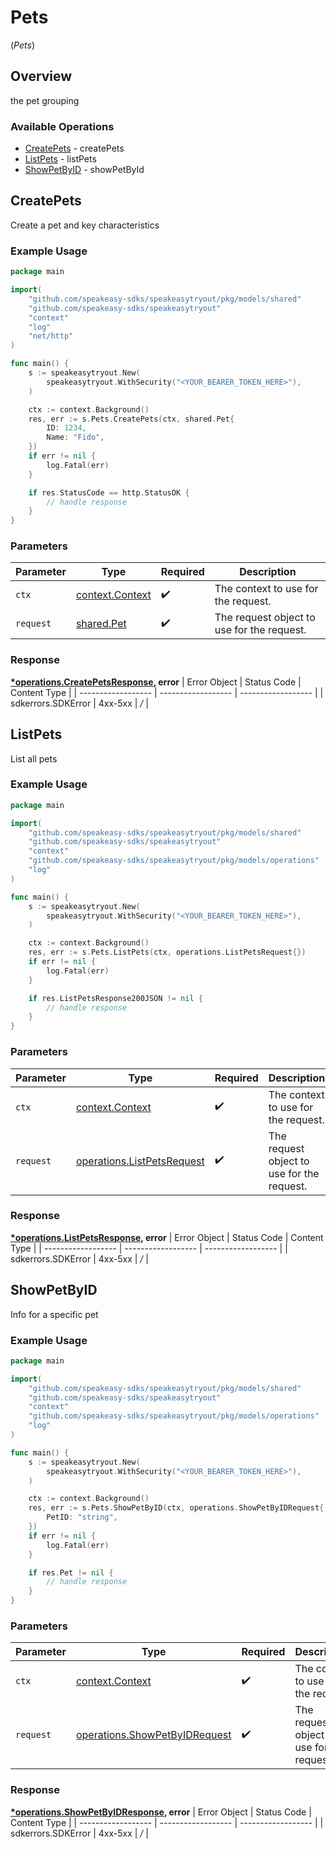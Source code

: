 # Pets
(*Pets*)

## Overview

the pet grouping

### Available Operations

* [CreatePets](#createpets) - createPets
* [ListPets](#listpets) - listPets
* [ShowPetByID](#showpetbyid) - showPetById

## CreatePets

Create a pet and key characteristics

### Example Usage

```go
package main

import(
	"github.com/speakeasy-sdks/speakeasytryout/pkg/models/shared"
	"github.com/speakeasy-sdks/speakeasytryout"
	"context"
	"log"
	"net/http"
)

func main() {
    s := speakeasytryout.New(
        speakeasytryout.WithSecurity("<YOUR_BEARER_TOKEN_HERE>"),
    )

    ctx := context.Background()
    res, err := s.Pets.CreatePets(ctx, shared.Pet{
        ID: 1234,
        Name: "Fido",
    })
    if err != nil {
        log.Fatal(err)
    }

    if res.StatusCode == http.StatusOK {
        // handle response
    }
}
```

### Parameters

| Parameter                                             | Type                                                  | Required                                              | Description                                           |
| ----------------------------------------------------- | ----------------------------------------------------- | ----------------------------------------------------- | ----------------------------------------------------- |
| `ctx`                                                 | [context.Context](https://pkg.go.dev/context#Context) | :heavy_check_mark:                                    | The context to use for the request.                   |
| `request`                                             | [shared.Pet](../../pkg/models/shared/pet.md)          | :heavy_check_mark:                                    | The request object to use for the request.            |


### Response

**[*operations.CreatePetsResponse](../../pkg/models/operations/createpetsresponse.md), error**
| Error Object       | Status Code        | Content Type       |
| ------------------ | ------------------ | ------------------ |
| sdkerrors.SDKError | 4xx-5xx            | */*                |

## ListPets

List all pets

### Example Usage

```go
package main

import(
	"github.com/speakeasy-sdks/speakeasytryout/pkg/models/shared"
	"github.com/speakeasy-sdks/speakeasytryout"
	"context"
	"github.com/speakeasy-sdks/speakeasytryout/pkg/models/operations"
	"log"
)

func main() {
    s := speakeasytryout.New(
        speakeasytryout.WithSecurity("<YOUR_BEARER_TOKEN_HERE>"),
    )

    ctx := context.Background()
    res, err := s.Pets.ListPets(ctx, operations.ListPetsRequest{})
    if err != nil {
        log.Fatal(err)
    }

    if res.ListPetsResponse200JSON != nil {
        // handle response
    }
}
```

### Parameters

| Parameter                                                                    | Type                                                                         | Required                                                                     | Description                                                                  |
| ---------------------------------------------------------------------------- | ---------------------------------------------------------------------------- | ---------------------------------------------------------------------------- | ---------------------------------------------------------------------------- |
| `ctx`                                                                        | [context.Context](https://pkg.go.dev/context#Context)                        | :heavy_check_mark:                                                           | The context to use for the request.                                          |
| `request`                                                                    | [operations.ListPetsRequest](../../pkg/models/operations/listpetsrequest.md) | :heavy_check_mark:                                                           | The request object to use for the request.                                   |


### Response

**[*operations.ListPetsResponse](../../pkg/models/operations/listpetsresponse.md), error**
| Error Object       | Status Code        | Content Type       |
| ------------------ | ------------------ | ------------------ |
| sdkerrors.SDKError | 4xx-5xx            | */*                |

## ShowPetByID

Info for a specific pet

### Example Usage

```go
package main

import(
	"github.com/speakeasy-sdks/speakeasytryout/pkg/models/shared"
	"github.com/speakeasy-sdks/speakeasytryout"
	"context"
	"github.com/speakeasy-sdks/speakeasytryout/pkg/models/operations"
	"log"
)

func main() {
    s := speakeasytryout.New(
        speakeasytryout.WithSecurity("<YOUR_BEARER_TOKEN_HERE>"),
    )

    ctx := context.Background()
    res, err := s.Pets.ShowPetByID(ctx, operations.ShowPetByIDRequest{
        PetID: "string",
    })
    if err != nil {
        log.Fatal(err)
    }

    if res.Pet != nil {
        // handle response
    }
}
```

### Parameters

| Parameter                                                                          | Type                                                                               | Required                                                                           | Description                                                                        |
| ---------------------------------------------------------------------------------- | ---------------------------------------------------------------------------------- | ---------------------------------------------------------------------------------- | ---------------------------------------------------------------------------------- |
| `ctx`                                                                              | [context.Context](https://pkg.go.dev/context#Context)                              | :heavy_check_mark:                                                                 | The context to use for the request.                                                |
| `request`                                                                          | [operations.ShowPetByIDRequest](../../pkg/models/operations/showpetbyidrequest.md) | :heavy_check_mark:                                                                 | The request object to use for the request.                                         |


### Response

**[*operations.ShowPetByIDResponse](../../pkg/models/operations/showpetbyidresponse.md), error**
| Error Object       | Status Code        | Content Type       |
| ------------------ | ------------------ | ------------------ |
| sdkerrors.SDKError | 4xx-5xx            | */*                |
